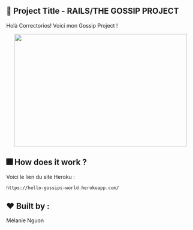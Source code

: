 
##  :gem: Project Title - RAILS/THE GOSSIP PROJECT

Holà Correctorios! Voici mon Gossip Project !

<p align="center">
  <img width="460" height="300" src="https://media.giphy.com/media/SqKceTiTs99y8/giphy.gif">
</p>


##   :fireworks: How does it work ?

Voici le lien du site Heroku :  

```
https://hello-gossips-world.herokuapp.com/
```


## :heart: Built by : 

Mélanie Nguon  

